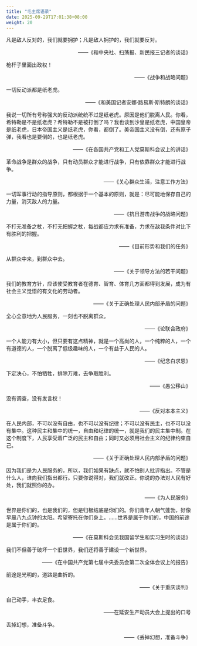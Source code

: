 ```yaml
---
title: "毛主席语录"
date: 2025-09-29T17:01:38+08:00
weight: 20
---
```


凡是敌人反对的，我们就要拥护；凡是敌人拥护的，我们就要反对。

<p align="right">——《和中央社、扫荡报、新民报三记者的谈话》</p>

枪杆子里面出政权！

<p align="right">——《战争和战略问题》</p>

一切反动派都是纸老虎。

<p align="right">——《和美国记者安娜·路易斯·斯特朗的谈话》</p>

我说一切所有号称强大的反动派统统不过是纸老虎。原因是他们脱离人民。你看，希特勒是不是纸老虎？希特勒不是被打倒了吗？我也谈到沙皇是纸老虎，中国皇帝是纸老虎，日本帝国主义是纸老虎，你看，都倒了。美帝国主义没有倒，还有原子弹，我看也是要倒的，也是纸老虎。

<p align="right">——《在各国共产党和工人党莫斯科会议上的讲话》</p>

革命战争是群众的战争，只有动员群众才能进行战争，只有依靠群众才能进行战争。

<p align="right">——《关心群众生活，注意工作方法》</p>

一切军事行动的指导原则，都根据于一个基本的原则，就是：尽可能地保存自己的力量，消灭敌人的力量。

<p align="right">——《抗日游击战争的战略问题》</p>

不打无准备之杖，不打无把握之杖，每战都应力求有准备，力求在敌我条件对比下有胜利的把握。

<p align="right">——《目前形势和我们的任务》</p>

从群众中来，到群众中去。

<p align="right">——《关于领导方法的若干问题》</p>

我们的教育方针，应该使受教育者在德育、智育、体育几方面都得到发展，成为有社会主义觉悟的有文化的劳动者。

<p align="right">——《关于正确处理人民内部矛盾的问题》</p>

全心全意地为人民服务，一刻也不脱离群众。

<p align="right">——《论联合政府》</p>

一个人能力有大小，但只要有这点精神，就是一个高尚的人，一个纯粹的人，一个有道德的人，一个脱离了低级趣味的人，一个有益于人民的人。

<p align="right">——《纪念白求恩》</p>

下定决心，不怕牺牲，排除万难，去争取胜利。

<p align="right">——《愚公移山》</p>

没有调查，没有发言权！

<p align="right">——《反对本本主义》</p>

在人民内部，不可以没有自由，也不可以没有纪律；不可以没有民主，也不可以没有集中。这种民主和集中的统一，自由和纪律的统一，就是我们的民主集中制。在这个制度下，人民享受着广泛的民主和自由；同时又必须用社会主义的纪律约束自己。

<p align="right">——《关于正确处理人民内部矛盾的问题》</p>

因为我们是为人民服务的，所以，我们如果有缺点，就不怕别人批评指出。不管是什么人，谁向我们指出都行。只要你说得对，我们就改正。你说的办法对人民有好处，我们就照你的办。

<p align="right">——《为人民服务》</p>

世界是你们的，也是我们的，但是归根结底是你们的。你们青年人朝气蓬勃，好像早晨八九点钟的太阳。希望寄托在你们身上。……世界是属于你们的，中国的前途是属于你们的。

<p align="right">——《在莫斯科会见我国留学生和实习生时的谈话》</p>

我们不但善于破坏一个旧世界，我们还将善于建设一个新世界。

<p align="right">——《在中国共产党第七届中央委员会第二次全体会议上的报告》</p>

前途是光明的，道路是曲折的。

<p align="right">——《关于重庆谈判》</p>

自己动手，丰衣足食。

<p align="right">——在延安生产动员大会上提出的口号</p>

丢掉幻想，准备斗争。

<p align="right">——《丢掉幻想，准备斗争》</p>
